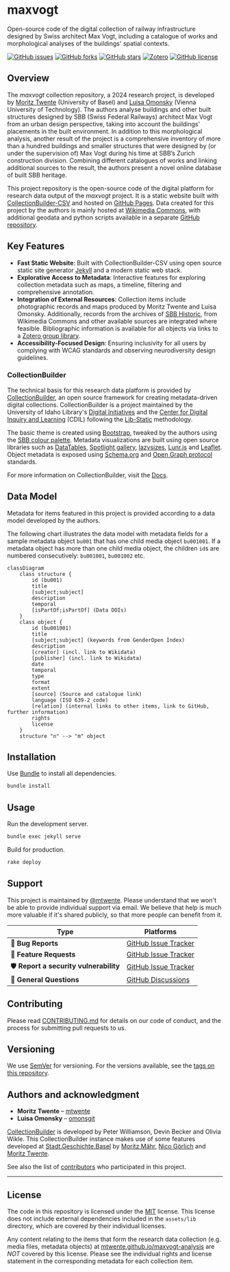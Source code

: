 # maxvogt

Open-source code of the digital collection of railway infrastructure designed by Swiss architect Max Vogt, including a catalogue of works and morphological analyses of the buildings' spatial contexts. 

[![GitHub issues](https://img.shields.io/github/issues/mtwente/maxvogt.svg)](https://github.com/mtwente/maxvogt/issues)
[![GitHub forks](https://img.shields.io/github/forks/mtwente/maxvogt.svg)](https://github.com/mtwente/maxvogt/network)
[![GitHub stars](https://img.shields.io/github/stars/mtwente/maxvogt.svg)](https://github.com/mtwente/maxvogt/stargazers)
[![Zotero](https://img.shields.io/badge/zotero-maxvogt-bb393c?logo=zotero)](https://www.zotero.org/groups/5400359/sbb-max-vogt/library)
[![GitHub license](https://img.shields.io/github/license/mtwente/maxvogt.svg)](https://github.com/mtwente/maxvogt/blob/main/LICENSE)

## Overview

The *maxvogt* collection repository, a 2024 research project, is developed by [Moritz Twente](https://www.github.com/mtwente) (University of Basel) and [Luisa Omonsky](https://mtwente.github.io/maxvogt-analysis/docs/about.html#people) (Vienna University of Technology). The authors analyse buildings and other built structures designed by SBB (Swiss Federal Railways) architect Max Vogt from an urban design perspective, taking into account the buildings’ placements in the built environment. In addition to this morphological analysis, another result of the project is a comprehensive inventory of more than a hundred buildings and smaller structures that were designed by (or under the supervision of) Max Vogt during his time at SBB’s Zurich construction division. Combining different catalogues of works and linking additional sources to the result, the authors present a novel online database of built SBB heritage.

This project repository is the open-source code of the digital platform for research data output of the *maxvogt* project. It is a static website built with [CollectionBuilder-CSV](https://collectionbuilder.github.io/) and hosted on [GitHub Pages](https://pages.github.com/). Data created for this project by the authors is mainly hosted at [Wikimedia Commons](https://commons.wikimedia.org/wiki/Category:Max_Vogt), with additional geodata and python scripts available in a separate [GitHub repository](https://mtwente.github.io/maxvogt-analysis/).

## Key Features

- **Fast Static Website**: Built with CollectionBuilder-CSV using open source static site generator [Jekyll](https://jekyllrb.com/) and a modern static web stack.
- **Explorative Access to Metadata**: Interactive features for exploring collection metadata such as maps, a timeline, filtering and comprehensive annotation.
- **Integration of External Resources**: Collection items include photographic records and maps produced by Moritz Twente and Luisa Omonsky. Additionally, records from the archives of [SBB Historic](https://www.sbbhistoric.ch/sammlungen-archive), from Wikimedia Commons and other available sources are integrated where feasible. Bibliographic information is available for all objects via links to a [Zotero group library](https://www.zotero.org/groups/5400359/sbb-max-vogt/library).
- **Accessibility-Focused Design**: Ensuring inclusivity for all users by complying with WCAG standards and observing neurodiversity design guidelines. <!-- More at our [accessibility statement](https://stadtgeschichtebasel.ch/barrierefreiheitserklaerung/). -->

### CollectionBuilder

The technical basis for this research data platform is provided by [CollectionBuilder](https://collectionbuilder.github.io/), an open source framework for creating metadata-driven digital collections. CollectionBuilder is a project maintained by the University of Idaho Library's [Digital Initiatives](https://www.lib.uidaho.edu/digital/) and the [Center for Digital Inquiry and Learning](https://cdil.lib.uidaho.edu) (CDIL) following the [Lib-Static](https://lib-static.github.io/) methodology.

The basic theme is created using [Bootstrap](https://getbootstrap.com/), tweaked by the authors using the [SBB colour palette](https://digital.sbb.ch/en/foundation/colors/base-colors/).
Metadata visualizations are built using open source libraries such as [DataTables](https://datatables.net/), [Spotlight gallery](https://github.com/nextapps-de/spotlight), [lazysizes](https://github.com/aFarkas/lazysizes), [Lunr.js](https://lunrjs.com/) and [Leaflet](https://leafletjs.com/).
Object metadata is exposed using [Schema.org](http://schema.org) and [Open Graph protocol](http://ogp.me/) standards.

For more information on CollectionBuilder, visit the [Docs](https://collectionbuilder.github.io/cb-docs/).

## Data Model

Metadata for items featured in this project is provided according to a data model developed by the authors.

The following chart illustrates the data model with metadata fields for a sample metadata object `bu001` that has one child media object `bu001001`. If a metadata object has more than one child media object, the children `id`s are numbered consecutively: `bu001001`, `bu001002` etc.

```mermaid
classDiagram
    class structure {
        id (bu001)
        title
        [subject;subject]
        description
        temporal
        [isPartOf;isPartOf] (Data DOIs)
    }
    class object {
        id (bu001001)
        title
        [subject;subject] (keywords from GenderOpen Index)
        description
        [creator] (incl. link to Wikidata)
        [publisher] (incl. link to Wikidata)
        date
        temporal
        type
        format
        extent
        [source] (Source and catalogue link)
        language (ISO 639-2 code)
        [relation] (internal links to other items, link to GitHub, further information)
        rights
        license
    }
    structure "n" --> "m" object
```

## Installation

Use [Bundle](https://bundler.io/) to install all dependencies.

```bash
bundle install
```

## Usage

Run the development server.

```bash
bundle exec jekyll serve
```

Build for production.

```bash
rake deploy
```

## Support

This project is maintained by [@mtwente](https://github.com/mtwente). Please understand that we won't be able to provide individual support via email. We believe that help is much more valuable if it's shared publicly, so that more people can benefit from it.

| Type                                   | Platforms                                                                                                     |
| -------------------------------------- | ------------------------------------------------------------------------------------------------------------- |
| 🚨 **Bug Reports**                     | [GitHub Issue Tracker](https://github.com/mtwente/maxvogt/issues)    |
| 🎁 **Feature Requests**                | [GitHub Issue Tracker](https://github.com/mtwente/maxvogt/issues)    |
| 🛡 **Report a security vulnerability** | [GitHub Issue Tracker](https://github.com/mtwente/maxvogt/issues)    |
| 💬 **General Questions**               | [GitHub Discussions](https://github.com/mtwente/maxvogt/discussions) |

## Contributing

Please read [CONTRIBUTING.md](CONTRIBUTING.md) for details on our code of conduct, and the process for submitting pull requests to us.

## Versioning

We use [SemVer](http://semver.org/) for versioning. For the versions available, see the [tags on this repository](https://github.com/mtwente/maxvogt/tags).

## Authors and acknowledgment

- **Moritz Twente** – [mtwente](https://github.com/mtwente)
- **Luisa Omonsky** – [omonsgit](https://github.com/omonsgit)

[CollectionBuilder](https://collectionbuilder.github.io/) is developed by Peter Williamson, Devin Becker and Olivia Wikle. This CollectionBuilder instance makes use of some features developed at [Stadt.Geschichte.Basel](https://github.com/Stadt-Geschichte-Basel/forschung.stadtgeschichtebasel.ch) by [Moritz Mähr](https://github.com/maehr), [Nico Görlich](https://github.com/koilebeit) and [Moritz Twente](https://github.com/mtwente).

See also the list of [contributors](https://github.com/mtwente/maxvogt/graphs/contributors) who participated in this project.

---

## License

The code in this repository is licensed under the [MIT](https://github.com/mtwente/maxvogt/blob/main/LICENSE) license. This license does not include external dependencies included in the `assets/lib` directory, which are covered by their individual licenses.

Any content relating to the items that form the research data collection (e.g. media files, metadata objects) at [mtwente.github.io/maxvogt-analysis](https://mtwente.github.io/maxvogt-analysis) are _NOT_ covered by this license. Please see the individual rights and license statement in the corresponding metadata for each collection item.